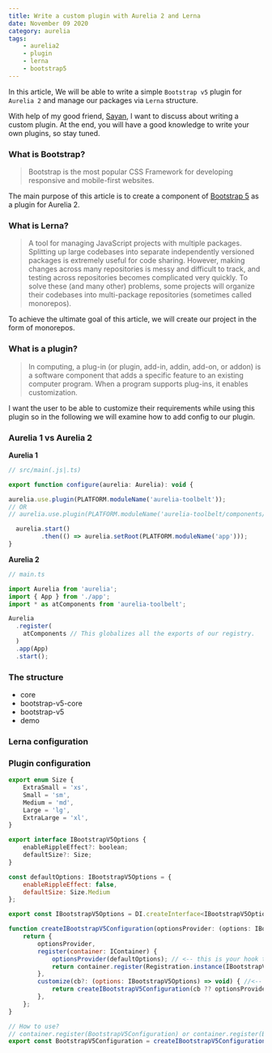 ```yaml
---
title: Write a custom plugin with Aurelia 2 and Lerna
date: November 09 2020
category: aurelia
tags:
    - aurelia2
    - plugin
    - lerna
    - bootstrap5
---
```


In this article, We will be able to write a simple `Bootstrap v5` plugin for `Aurelia 2` and manage our packages via `Lerna` structure.

<!-- more -->

With help of my good friend, [Sayan](https://github.com/Sayan751), I want to discuss about writing a custom plugin. At the end, you will have a good knowledge to write your own plugins, so stay tuned.

### What is Bootstrap?

> Bootstrap is the most popular CSS Framework for developing responsive and mobile-first websites.

The main purpose of this article is to create a component of [Bootstrap 5](https://v5.getbootstrap.com/) as a plugin for Aurelia 2.

### What is Lerna?

> A tool for managing JavaScript projects with multiple packages.
> Splitting up large codebases into separate independently versioned packages is extremely useful for code sharing. However, making changes across many repositories is messy and difficult to track, and testing across repositories becomes complicated very quickly.
> To solve these (and many other) problems, some projects will organize their codebases into multi-package repositories (sometimes called monorepos).

To achieve the ultimate goal of this article, we will create our project in the form of monorepos.

### What is a plugin?

> In computing, a plug-in (or plugin, add-in, addin, add-on, or addon) is a software component that adds a specific feature to an existing computer program. When a program supports plug-ins, it enables customization.

I want the user to be able to customize their requirements while using this plugin so in the following we will examine how to add config to our plugin.

### Aurelia 1 vs Aurelia 2

**Aurelia 1**

```js
// src/main(.js|.ts)

export function configure(aurelia: Aurelia): void {

aurelia.use.plugin(PLATFORM.moduleName('aurelia-toolbelt'));
// OR
// aurelia.use.plugin(PLATFORM.moduleName('aurelia-toolbelt/components/bootstrap/button'));

  aurelia.start()
         .then(() => aurelia.setRoot(PLATFORM.moduleName('app')));
}
```

**Aurelia 2**

```js
// main.ts

import Aurelia from 'aurelia';
import { App } from './app';
import * as atComponents from 'aurelia-toolbelt';

Aurelia
  .register(
    atComponents // This globalizes all the exports of our registry.
  )
  .app(App)
  .start();
```

### The structure

* core
* bootstrap-v5-core
* bootstrap-v5
* demo

### Lerna configuration

### Plugin configuration

```js
export enum Size {
    ExtraSmall = 'xs',
    Small = 'sm',
    Medium = 'md',
    Large = 'lg',
    ExtraLarge = 'xl',
}

export interface IBootstrapV5Options {
    enableRippleEffect?: boolean;
    defaultSize?: Size;
}

const defaultOptions: IBootstrapV5Options = {
    enableRippleEffect: false,
    defaultSize: Size.Medium
};

export const IBootstrapV5Options = DI.createInterface<IBootstrapV5Options>('IBootstrapV5Options').noDefault();

function createIBootstrapV5Configuration(optionsProvider: (options: IBootstrapV5Options) => void) {
    return {
        optionsProvider,
        register(container: IContainer) {
            optionsProvider(defaultOptions); // <-- this is your hook to add the customizations 
            return container.register(Registration.instance(IBootstrapV5Options, defaultOptions))
        },
        customize(cb?: (options: IBootstrapV5Options) => void) { //<-- provide delgate to the users so that they can mutate the provided (via the cb arg) options object
            return createIBootstrapV5Configuration(cb ?? optionsProvider);
        },
    };
}

// How to use?
// container.register(BootstrapV5Configuration) or container.register(BootstrapV5Configuration.customize((options) => { options.enableRippleEffect = true; })).
export const BootstrapV5Configuration = createIBootstrapV5Configuration(() => { /* This is noop, as by default you don't make any change to the default options. */ });

```